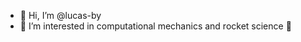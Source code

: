 - 👋 Hi, I’m @lucas-by
- 👀 I’m interested in computational mechanics and rocket science 🚀
<!--- - 🌱 I’m currently learning Matlab and a little bit of python --->
<!--- - 💞️ I’m looking to collaborate on ... --->
<!--- - 📫 How to reach me ... --->

<!---
lucas-by/lucas-by is a ✨ special ✨ repository because its `README.md` (this file) appears on your GitHub profile.
You can click the Preview link to take a look at your changes.
--->
